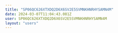 ```yaml
---
title: "SP06QC626XTXDQ2D6X6SV2E5SVMNKHNRHYSAMN4M"
date: 2024-03-07T11:04:43.081Z
user: SP06QC626XTXDQ2D6X6SV2E5SVMNKHNRHYSAMN4M
layout: "users"
---
```

    